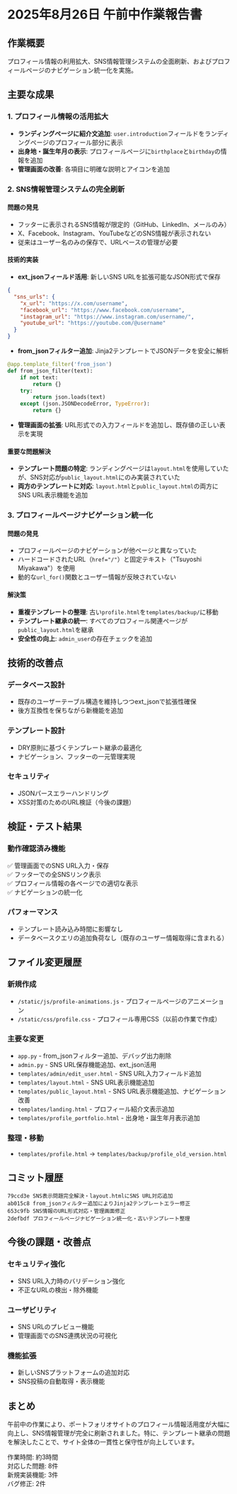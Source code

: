 # 2025年8月26日 午前中作業報告書

## 作業概要
プロフィール情報の利用拡大、SNS情報管理システムの全面刷新、およびプロフィールページのナビゲーション統一化を実施。

## 主要な成果

### 1. プロフィール情報の活用拡大
- **ランディングページに紹介文追加**: `user.introduction`フィールドをランディングページのプロフィール部分に表示
- **出身地・誕生年月の表示**: プロフィールページに`birthplace`と`birthday`の情報を追加
- **管理画面の改善**: 各項目に明確な説明とアイコンを追加

### 2. SNS情報管理システムの完全刷新

#### 問題の発見
- フッターに表示されるSNS情報が限定的（GitHub、LinkedIn、メールのみ）
- X、Facebook、Instagram、YouTubeなどのSNS情報が表示されない
- 従来はユーザー名のみの保存で、URLベースの管理が必要

#### 技術的実装
- **ext_jsonフィールド活用**: 新しいSNS URLを拡張可能なJSON形式で保存
```json
{
  "sns_urls": {
    "x_url": "https://x.com/username",
    "facebook_url": "https://www.facebook.com/username", 
    "instagram_url": "https://www.instagram.com/username/",
    "youtube_url": "https://youtube.com/@username"
  }
}
```

- **from_jsonフィルター追加**: Jinja2テンプレートでJSONデータを安全に解析
```python
@app.template_filter('from_json')
def from_json_filter(text):
    if not text:
        return {}
    try:
        return json.loads(text)
    except (json.JSONDecodeError, TypeError):
        return {}
```

- **管理画面の拡張**: URL形式での入力フィールドを追加し、既存値の正しい表示を実現

#### 重要な問題解決
- **テンプレート問題の特定**: ランディングページは`layout.html`を使用していたが、SNS対応が`public_layout.html`にのみ実装されていた
- **両方のテンプレートに対応**: `layout.html`と`public_layout.html`の両方にSNS URL表示機能を追加

### 3. プロフィールページナビゲーション統一化

#### 問題の発見
- プロフィールページのナビゲーションが他ページと異なっていた
- ハードコードされたURL（`href="/"`）と固定テキスト（"Tsuyoshi Miyakawa"）を使用
- 動的な`url_for()`関数とユーザー情報が反映されていない

#### 解決策
- **重複テンプレートの整理**: 古い`profile.html`を`templates/backup/`に移動
- **テンプレート継承の統一**: すべてのプロフィール関連ページが`public_layout.html`を継承
- **安全性の向上**: `admin_user`の存在チェックを追加

## 技術的改善点

### データベース設計
- 既存のユーザーテーブル構造を維持しつつext_jsonで拡張性確保
- 後方互換性を保ちながら新機能を追加

### テンプレート設計
- DRY原則に基づくテンプレート継承の最適化
- ナビゲーション、フッターの一元管理実現

### セキュリティ
- JSONパースエラーハンドリング
- XSS対策のためのURL検証（今後の課題）

## 検証・テスト結果

### 動作確認済み機能
✅ 管理画面でのSNS URL入力・保存  
✅ フッターでの全SNSリンク表示  
✅ プロフィール情報の各ページでの適切な表示  
✅ ナビゲーションの統一化  

### パフォーマンス
- テンプレート読み込み時間に影響なし
- データベースクエリの追加負荷なし（既存のユーザー情報取得に含まれる）

## ファイル変更履歴

### 新規作成
- `/static/js/profile-animations.js` - プロフィールページのアニメーション
- `/static/css/profile.css` - プロフィール専用CSS（以前の作業で作成）

### 主要な変更
- `app.py` - from_jsonフィルター追加、デバッグ出力削除
- `admin.py` - SNS URL保存機能追加、ext_json活用
- `templates/admin/edit_user.html` - SNS URL入力フィールド追加
- `templates/layout.html` - SNS URL表示機能追加
- `templates/public_layout.html` - SNS URL表示機能追加、ナビゲーション改善
- `templates/landing.html` - プロフィール紹介文表示追加
- `templates/profile_portfolio.html` - 出身地・誕生年月表示追加

### 整理・移動
- `templates/profile.html` → `templates/backup/profile_old_version.html`

## コミット履歴
```
79ccd3e SNS表示問題完全解決・layout.htmlにSNS URL対応追加
ab015c8 from_jsonフィルター追加によりJinja2テンプレートエラー修正  
653c9fb SNS情報のURL形式対応・管理画面修正
2defbdf プロフィールページナビゲーション統一化・古いテンプレート整理
```

## 今後の課題・改善点

### セキュリティ強化
- SNS URL入力時のバリデーション強化
- 不正なURLの検出・除外機能

### ユーザビリティ
- SNS URLのプレビュー機能
- 管理画面でのSNS連携状況の可視化

### 機能拡張
- 新しいSNSプラットフォームの追加対応
- SNS投稿の自動取得・表示機能

## まとめ
午前中の作業により、ポートフォリオサイトのプロフィール情報活用度が大幅に向上し、SNS情報管理が完全に刷新されました。特に、テンプレート継承の問題を解決したことで、サイト全体の一貫性と保守性が向上しています。

作業時間: 約3時間  
対応した問題: 8件  
新規実装機能: 3件  
バグ修正: 2件